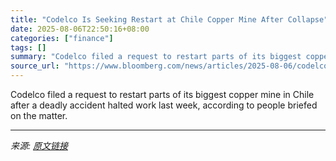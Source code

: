 ```yaml
---
title: "Codelco Is Seeking Restart at Chile Copper Mine After Collapse"
date: 2025-08-06T22:50:16+08:00
categories: ["finance"]
tags: []
summary: "Codelco filed a request to restart parts of its biggest copper mine in Chile after a deadly accident halted work last week, according to people briefed on the matter."
source_url: "https://www.bloomberg.com/news/articles/2025-08-06/codelco-is-seeking-restart-at-chile-copper-mine-after-collapse"
---
```


Codelco filed a request to restart parts of its biggest copper mine in Chile after a deadly accident halted work last week, according to people briefed on the matter.

---

*来源: [原文链接](https://www.bloomberg.com/news/articles/2025-08-06/codelco-is-seeking-restart-at-chile-copper-mine-after-collapse)*
